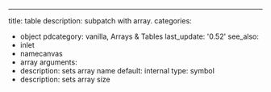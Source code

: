 ---
title: table
description: subpatch with array.
categories:
- object
pdcategory: vanilla,  Arrays & Tables
last_update: '0.52'
see_also:
- inlet
- namecanvas
- array
arguments:
- description: sets array name 
  default: internal
  type: symbol
- description: sets array size 
